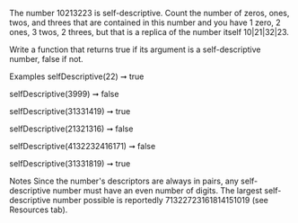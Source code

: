 The number 10213223 is self-descriptive. Count the number of zeros, ones, twos, and threes that are contained in this number and you have 1 zero, 2 ones, 3 twos, 2 threes, but that is a replica of the number itself 10|21|32|23.

Write a function that returns true if its argument is a self-descriptive number, false if not.

Examples
selfDescriptive(22) ➞ true

selfDescriptive(3999) ➞ false

selfDescriptive(31331419) ➞ true

selfDescriptive(21321316) ➞ false

selfDescriptive(4132232416171) ➞ false

selfDescriptive(31331819) ➞ true

Notes
Since the number's descriptors are always in pairs, any self-descriptive number must have an even number of digits.
The largest self-descriptive number possible is reportedly 71322723161814151019 (see Resources tab).